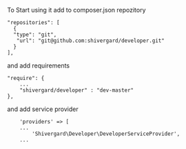To Start using it add to composer.json repozitory

    "repositories": [
      {
      "type": "git",
       "url": "git@github.com:shivergard/developer.git"
      }
    ],

and add requirements

	"require": {
		...
        "shivergard/developer" : "dev-master"
    },

and add service provider

		'providers' => [
		...
			'Shivergard\Developer\DeveloperServiceProvider',
		...
